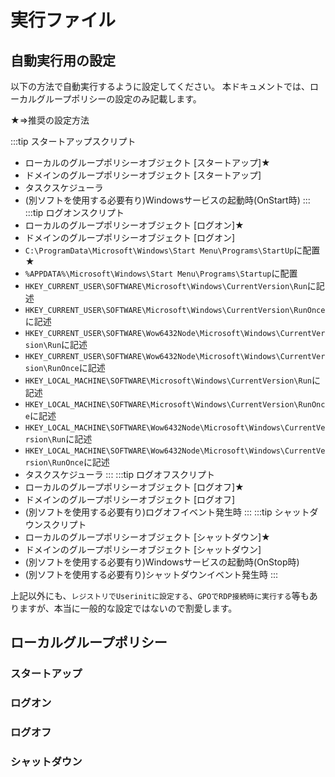# 実行ファイル

## 自動実行用の設定

以下の方法で自動実行するように設定してください。
本ドキュメントでは、ローカルグループポリシーの設定のみ記載します。  

★⇒推奨の設定方法

:::tip スタートアップスクリプト
- ローカルのグループポリシーオブジェクト [スタートアップ]★
- ドメインのグループポリシーオブジェクト [スタートアップ]
- タスクスケジューラ
- (別ソフトを使用する必要有り)Windowsサービスの起動時(OnStart時)
:::
:::tip ログオンスクリプト
- ローカルのグループポリシーオブジェクト [ログオン]★
- ドメインのグループポリシーオブジェクト [ログオン]
- ``C:\ProgramData\Microsoft\Windows\Start Menu\Programs\StartUp``に配置★
- ``%APPDATA%\Microsoft\Windows\Start Menu\Programs\Startup``に配置
- ``HKEY_CURRENT_USER\SOFTWARE\Microsoft\Windows\CurrentVersion\Run``に記述
- ``HKEY_CURRENT_USER\SOFTWARE\Microsoft\Windows\CurrentVersion\RunOnce``に記述
- ``HKEY_CURRENT_USER\SOFTWARE\Wow6432Node\Microsoft\Windows\CurrentVersion\Run``に記述
- ``HKEY_CURRENT_USER\SOFTWARE\Wow6432Node\Microsoft\Windows\CurrentVersion\RunOnce``に記述
- ``HKEY_LOCAL_MACHINE\SOFTWARE\Microsoft\Windows\CurrentVersion\Run``に記述
- ``HKEY_LOCAL_MACHINE\SOFTWARE\Microsoft\Windows\CurrentVersion\RunOnce``に記述
- ``HKEY_LOCAL_MACHINE\SOFTWARE\Wow6432Node\Microsoft\Windows\CurrentVersion\Run``に記述
- ``HKEY_LOCAL_MACHINE\SOFTWARE\Wow6432Node\Microsoft\Windows\CurrentVersion\RunOnce``に記述
- タスクスケジューラ
:::
:::tip ログオフスクリプト
- ローカルのグループポリシーオブジェクト [ログオフ]★
- ドメインのグループポリシーオブジェクト [ログオフ]
- (別ソフトを使用する必要有り)ログオフイベント発生時
:::
:::tip シャットダウンスクリプト
- ローカルのグループポリシーオブジェクト [シャットダウン]★
- ドメインのグループポリシーオブジェクト [シャットダウン]
- (別ソフトを使用する必要有り)Windowsサービスの起動時(OnStop時)
- (別ソフトを使用する必要有り)シャットダウンイベント発生時
:::

上記以外にも、``レジストリでUserinitに設定する``、``GPOでRDP接続時に実行する``等もありますが、本当に一般的な設定ではないので割愛します。


## ローカルグループポリシー

### スタートアップ


### ログオン


### ログオフ


### シャットダウン







